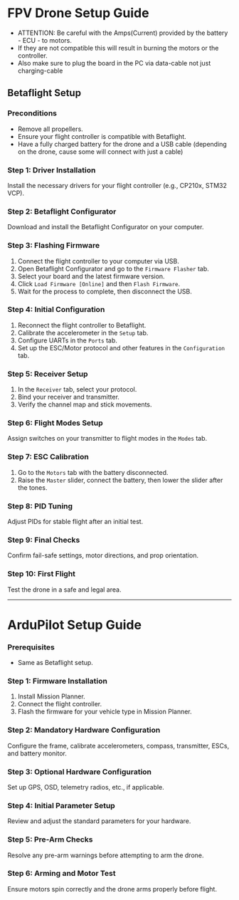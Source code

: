 # FPV Drone Setup Guide

- ATTENTION: Be careful with the Amps(Current) provided by the battery - ECU - to motors.
- If they are not compatible this will result in burning the motors or the controller.
- Also make sure to plug the board in the PC via data-cable not just charging-cable

## Betaflight Setup

### Preconditions

- Remove all propellers.
- Ensure your flight controller is compatible with Betaflight.
- Have a fully charged battery for the drone and a USB cable (depending on the drone, cause some will connect with just a cable)

### Step 1: Driver Installation

Install the necessary drivers for your flight controller (e.g., CP210x, STM32 VCP).

### Step 2: Betaflight Configurator

Download and install the Betaflight Configurator on your computer.

### Step 3: Flashing Firmware

1. Connect the flight controller to your computer via USB.
2. Open Betaflight Configurator and go to the `Firmware Flasher` tab.
3. Select your board and the latest firmware version.
4. Click `Load Firmware [Online]` and then `Flash Firmware`.
5. Wait for the process to complete, then disconnect the USB.

### Step 4: Initial Configuration

1. Reconnect the flight controller to Betaflight.
2. Calibrate the accelerometer in the `Setup` tab.
3. Configure UARTs in the `Ports` tab.
4. Set up the ESC/Motor protocol and other features in the `Configuration` tab.

### Step 5: Receiver Setup

1. In the `Receiver` tab, select your protocol.
2. Bind your receiver and transmitter.
3. Verify the channel map and stick movements.

### Step 6: Flight Modes Setup

Assign switches on your transmitter to flight modes in the `Modes` tab.

### Step 7: ESC Calibration

1. Go to the `Motors` tab with the battery disconnected.
2. Raise the `Master` slider, connect the battery, then lower the slider after the tones.

### Step 8: PID Tuning

Adjust PIDs for stable flight after an initial test.

### Step 9: Final Checks

Confirm fail-safe settings, motor directions, and prop orientation.

### Step 10: First Flight

Test the drone in a safe and legal area.

---

# ArduPilot Setup Guide

### Prerequisites

- Same as Betaflight setup.

### Step 1: Firmware Installation

1. Install Mission Planner.
2. Connect the flight controller.
3. Flash the firmware for your vehicle type in Mission Planner.

### Step 2: Mandatory Hardware Configuration

Configure the frame, calibrate accelerometers, compass, transmitter, ESCs, and battery monitor.

### Step 3: Optional Hardware Configuration

Set up GPS, OSD, telemetry radios, etc., if applicable.

### Step 4: Initial Parameter Setup

Review and adjust the standard parameters for your hardware.

### Step 5: Pre-Arm Checks

Resolve any pre-arm warnings before attempting to arm the drone.

### Step 6: Arming and Motor Test

Ensure motors spin correctly and the drone arms properly before flight.
